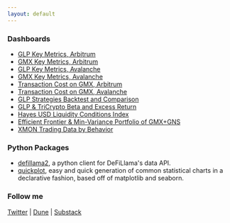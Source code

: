 ```yaml
---
layout: default
---
```


### Dashboards

* [GLP Key Metrics, Arbitrum](https://dune.com/coindataschool/glp-arbitrum)
* [GMX Key Metrics, Arbitrum](https://dune.com/coindataschool/gmx-arbitrum)
* [GLP Key Metrics, Avalanche](https://dune.com/coindataschool/glp-avalanche)
* [GMX Key Metrics, Avalanche](https://dune.com/coindataschool/gmx-avalanche)
* [Transaction Cost on GMX, Arbitrum](https://dune.com/coindataschool/cost-of-transactions-on-gmx-arbitrum)
* [Transaction Cost on GMX, Avalanche](https://dune.com/coindataschool/cost-of-transactions-on-gmx-avalanche)
* [GLP Strategies Backtest and Comparison](https://coindataschool-glp-strats-comp-dashboard-main-vimp75.streamlitapp.com/)
* [GLP & TriCrypto Beta and Excess Return](https://coindataschool-beta-sharpe-ret-dashboard-main-5rm56h.streamlitapp.com/)
* [Hayes USD Liquidity Conditions Index](https://coindataschool-husdlci-main-pfjljd.streamlit.app/)
* [Efficient Frontier & Min-Variance Portfolio of GMX+GNS](https://coindataschool-minvar-portfolio-dashbord-main-w2wjqa.streamlit.app/)
* [XMON Trading Data by Behavior](https://dune.com/coindataschool/xmon-sudoswap)

### Python Packages

* [defillama2](https://github.com/coindataschool/defillama2), a python client for DeFiLlama's data API.
* [quickplot](https://github.com/coindataschool/quickplot), easy and quick generation of common statistical charts in a declarative fashion, based off of matplotlib and seaborn.

### Follow me

[Twitter](https://twitter.com/coindataschool) | [Dune](https://dune.com/coindataschool) | [Substack](https://coindataschool.substack.com/)